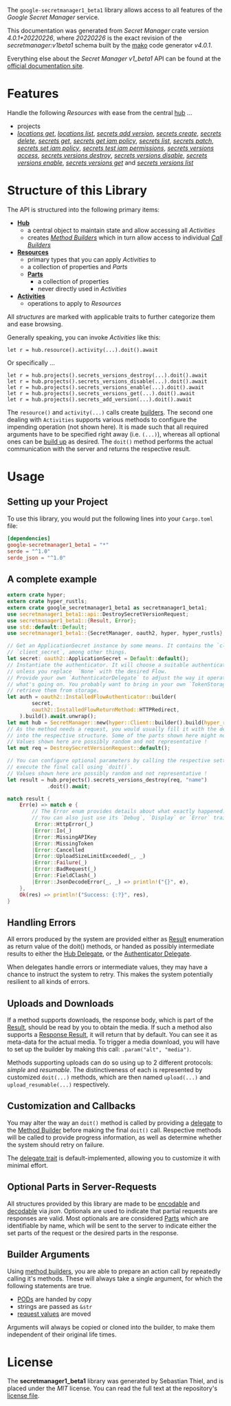 <!---
DO NOT EDIT !
This file was generated automatically from 'src/generator/templates/api/README.md.mako'
DO NOT EDIT !
-->
The `google-secretmanager1_beta1` library allows access to all features of the *Google Secret Manager* service.

This documentation was generated from *Secret Manager* crate version *4.0.1+20220226*, where *20220226* is the exact revision of the *secretmanager:v1beta1* schema built by the [mako](http://www.makotemplates.org/) code generator *v4.0.1*.

Everything else about the *Secret Manager* *v1_beta1* API can be found at the
[official documentation site](https://cloud.google.com/secret-manager/).
# Features

Handle the following *Resources* with ease from the central [hub](https://docs.rs/google-secretmanager1_beta1/4.0.1+20220226/google_secretmanager1_beta1/SecretManager) ... 

* projects
 * [*locations get*](https://docs.rs/google-secretmanager1_beta1/4.0.1+20220226/google_secretmanager1_beta1/api::ProjectLocationGetCall), [*locations list*](https://docs.rs/google-secretmanager1_beta1/4.0.1+20220226/google_secretmanager1_beta1/api::ProjectLocationListCall), [*secrets add version*](https://docs.rs/google-secretmanager1_beta1/4.0.1+20220226/google_secretmanager1_beta1/api::ProjectSecretAddVersionCall), [*secrets create*](https://docs.rs/google-secretmanager1_beta1/4.0.1+20220226/google_secretmanager1_beta1/api::ProjectSecretCreateCall), [*secrets delete*](https://docs.rs/google-secretmanager1_beta1/4.0.1+20220226/google_secretmanager1_beta1/api::ProjectSecretDeleteCall), [*secrets get*](https://docs.rs/google-secretmanager1_beta1/4.0.1+20220226/google_secretmanager1_beta1/api::ProjectSecretGetCall), [*secrets get iam policy*](https://docs.rs/google-secretmanager1_beta1/4.0.1+20220226/google_secretmanager1_beta1/api::ProjectSecretGetIamPolicyCall), [*secrets list*](https://docs.rs/google-secretmanager1_beta1/4.0.1+20220226/google_secretmanager1_beta1/api::ProjectSecretListCall), [*secrets patch*](https://docs.rs/google-secretmanager1_beta1/4.0.1+20220226/google_secretmanager1_beta1/api::ProjectSecretPatchCall), [*secrets set iam policy*](https://docs.rs/google-secretmanager1_beta1/4.0.1+20220226/google_secretmanager1_beta1/api::ProjectSecretSetIamPolicyCall), [*secrets test iam permissions*](https://docs.rs/google-secretmanager1_beta1/4.0.1+20220226/google_secretmanager1_beta1/api::ProjectSecretTestIamPermissionCall), [*secrets versions access*](https://docs.rs/google-secretmanager1_beta1/4.0.1+20220226/google_secretmanager1_beta1/api::ProjectSecretVersionAccesCall), [*secrets versions destroy*](https://docs.rs/google-secretmanager1_beta1/4.0.1+20220226/google_secretmanager1_beta1/api::ProjectSecretVersionDestroyCall), [*secrets versions disable*](https://docs.rs/google-secretmanager1_beta1/4.0.1+20220226/google_secretmanager1_beta1/api::ProjectSecretVersionDisableCall), [*secrets versions enable*](https://docs.rs/google-secretmanager1_beta1/4.0.1+20220226/google_secretmanager1_beta1/api::ProjectSecretVersionEnableCall), [*secrets versions get*](https://docs.rs/google-secretmanager1_beta1/4.0.1+20220226/google_secretmanager1_beta1/api::ProjectSecretVersionGetCall) and [*secrets versions list*](https://docs.rs/google-secretmanager1_beta1/4.0.1+20220226/google_secretmanager1_beta1/api::ProjectSecretVersionListCall)




# Structure of this Library

The API is structured into the following primary items:

* **[Hub](https://docs.rs/google-secretmanager1_beta1/4.0.1+20220226/google_secretmanager1_beta1/SecretManager)**
    * a central object to maintain state and allow accessing all *Activities*
    * creates [*Method Builders*](https://docs.rs/google-secretmanager1_beta1/4.0.1+20220226/google_secretmanager1_beta1/client::MethodsBuilder) which in turn
      allow access to individual [*Call Builders*](https://docs.rs/google-secretmanager1_beta1/4.0.1+20220226/google_secretmanager1_beta1/client::CallBuilder)
* **[Resources](https://docs.rs/google-secretmanager1_beta1/4.0.1+20220226/google_secretmanager1_beta1/client::Resource)**
    * primary types that you can apply *Activities* to
    * a collection of properties and *Parts*
    * **[Parts](https://docs.rs/google-secretmanager1_beta1/4.0.1+20220226/google_secretmanager1_beta1/client::Part)**
        * a collection of properties
        * never directly used in *Activities*
* **[Activities](https://docs.rs/google-secretmanager1_beta1/4.0.1+20220226/google_secretmanager1_beta1/client::CallBuilder)**
    * operations to apply to *Resources*

All *structures* are marked with applicable traits to further categorize them and ease browsing.

Generally speaking, you can invoke *Activities* like this:

```Rust,ignore
let r = hub.resource().activity(...).doit().await
```

Or specifically ...

```ignore
let r = hub.projects().secrets_versions_destroy(...).doit().await
let r = hub.projects().secrets_versions_disable(...).doit().await
let r = hub.projects().secrets_versions_enable(...).doit().await
let r = hub.projects().secrets_versions_get(...).doit().await
let r = hub.projects().secrets_add_version(...).doit().await
```

The `resource()` and `activity(...)` calls create [builders][builder-pattern]. The second one dealing with `Activities` 
supports various methods to configure the impending operation (not shown here). It is made such that all required arguments have to be 
specified right away (i.e. `(...)`), whereas all optional ones can be [build up][builder-pattern] as desired.
The `doit()` method performs the actual communication with the server and returns the respective result.

# Usage

## Setting up your Project

To use this library, you would put the following lines into your `Cargo.toml` file:

```toml
[dependencies]
google-secretmanager1_beta1 = "*"
serde = "^1.0"
serde_json = "^1.0"
```

## A complete example

```Rust
extern crate hyper;
extern crate hyper_rustls;
extern crate google_secretmanager1_beta1 as secretmanager1_beta1;
use secretmanager1_beta1::api::DestroySecretVersionRequest;
use secretmanager1_beta1::{Result, Error};
use std::default::Default;
use secretmanager1_beta1::{SecretManager, oauth2, hyper, hyper_rustls};

// Get an ApplicationSecret instance by some means. It contains the `client_id` and 
// `client_secret`, among other things.
let secret: oauth2::ApplicationSecret = Default::default();
// Instantiate the authenticator. It will choose a suitable authentication flow for you, 
// unless you replace  `None` with the desired Flow.
// Provide your own `AuthenticatorDelegate` to adjust the way it operates and get feedback about 
// what's going on. You probably want to bring in your own `TokenStorage` to persist tokens and
// retrieve them from storage.
let auth = oauth2::InstalledFlowAuthenticator::builder(
        secret,
        oauth2::InstalledFlowReturnMethod::HTTPRedirect,
    ).build().await.unwrap();
let mut hub = SecretManager::new(hyper::Client::builder().build(hyper_rustls::HttpsConnectorBuilder::new().with_native_roots().https_or_http().enable_http1().enable_http2().build()), auth);
// As the method needs a request, you would usually fill it with the desired information
// into the respective structure. Some of the parts shown here might not be applicable !
// Values shown here are possibly random and not representative !
let mut req = DestroySecretVersionRequest::default();

// You can configure optional parameters by calling the respective setters at will, and
// execute the final call using `doit()`.
// Values shown here are possibly random and not representative !
let result = hub.projects().secrets_versions_destroy(req, "name")
             .doit().await;

match result {
    Err(e) => match e {
        // The Error enum provides details about what exactly happened.
        // You can also just use its `Debug`, `Display` or `Error` traits
         Error::HttpError(_)
        |Error::Io(_)
        |Error::MissingAPIKey
        |Error::MissingToken
        |Error::Cancelled
        |Error::UploadSizeLimitExceeded(_, _)
        |Error::Failure(_)
        |Error::BadRequest(_)
        |Error::FieldClash(_)
        |Error::JsonDecodeError(_, _) => println!("{}", e),
    },
    Ok(res) => println!("Success: {:?}", res),
}

```
## Handling Errors

All errors produced by the system are provided either as [Result](https://docs.rs/google-secretmanager1_beta1/4.0.1+20220226/google_secretmanager1_beta1/client::Result) enumeration as return value of
the doit() methods, or handed as possibly intermediate results to either the 
[Hub Delegate](https://docs.rs/google-secretmanager1_beta1/4.0.1+20220226/google_secretmanager1_beta1/client::Delegate), or the [Authenticator Delegate](https://docs.rs/yup-oauth2/*/yup_oauth2/trait.AuthenticatorDelegate.html).

When delegates handle errors or intermediate values, they may have a chance to instruct the system to retry. This 
makes the system potentially resilient to all kinds of errors.

## Uploads and Downloads
If a method supports downloads, the response body, which is part of the [Result](https://docs.rs/google-secretmanager1_beta1/4.0.1+20220226/google_secretmanager1_beta1/client::Result), should be
read by you to obtain the media.
If such a method also supports a [Response Result](https://docs.rs/google-secretmanager1_beta1/4.0.1+20220226/google_secretmanager1_beta1/client::ResponseResult), it will return that by default.
You can see it as meta-data for the actual media. To trigger a media download, you will have to set up the builder by making
this call: `.param("alt", "media")`.

Methods supporting uploads can do so using up to 2 different protocols: 
*simple* and *resumable*. The distinctiveness of each is represented by customized 
`doit(...)` methods, which are then named `upload(...)` and `upload_resumable(...)` respectively.

## Customization and Callbacks

You may alter the way an `doit()` method is called by providing a [delegate](https://docs.rs/google-secretmanager1_beta1/4.0.1+20220226/google_secretmanager1_beta1/client::Delegate) to the 
[Method Builder](https://docs.rs/google-secretmanager1_beta1/4.0.1+20220226/google_secretmanager1_beta1/client::CallBuilder) before making the final `doit()` call. 
Respective methods will be called to provide progress information, as well as determine whether the system should 
retry on failure.

The [delegate trait](https://docs.rs/google-secretmanager1_beta1/4.0.1+20220226/google_secretmanager1_beta1/client::Delegate) is default-implemented, allowing you to customize it with minimal effort.

## Optional Parts in Server-Requests

All structures provided by this library are made to be [encodable](https://docs.rs/google-secretmanager1_beta1/4.0.1+20220226/google_secretmanager1_beta1/client::RequestValue) and 
[decodable](https://docs.rs/google-secretmanager1_beta1/4.0.1+20220226/google_secretmanager1_beta1/client::ResponseResult) via *json*. Optionals are used to indicate that partial requests are responses 
are valid.
Most optionals are are considered [Parts](https://docs.rs/google-secretmanager1_beta1/4.0.1+20220226/google_secretmanager1_beta1/client::Part) which are identifiable by name, which will be sent to 
the server to indicate either the set parts of the request or the desired parts in the response.

## Builder Arguments

Using [method builders](https://docs.rs/google-secretmanager1_beta1/4.0.1+20220226/google_secretmanager1_beta1/client::CallBuilder), you are able to prepare an action call by repeatedly calling it's methods.
These will always take a single argument, for which the following statements are true.

* [PODs][wiki-pod] are handed by copy
* strings are passed as `&str`
* [request values](https://docs.rs/google-secretmanager1_beta1/4.0.1+20220226/google_secretmanager1_beta1/client::RequestValue) are moved

Arguments will always be copied or cloned into the builder, to make them independent of their original life times.

[wiki-pod]: http://en.wikipedia.org/wiki/Plain_old_data_structure
[builder-pattern]: http://en.wikipedia.org/wiki/Builder_pattern
[google-go-api]: https://github.com/google/google-api-go-client

# License
The **secretmanager1_beta1** library was generated by Sebastian Thiel, and is placed 
under the *MIT* license.
You can read the full text at the repository's [license file][repo-license].

[repo-license]: https://github.com/Byron/google-apis-rsblob/main/LICENSE.md

